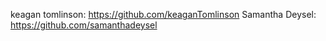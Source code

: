 keagan tomlinson:
https://github.com/keaganTomlinson 
Samantha Deysel:
https://github.com/samanthadeysel
